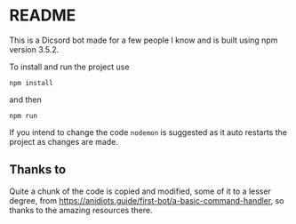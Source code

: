 # README

This is a Dicsord bot made for a few people I know and is built using npm version 3.5.2. 

To install and run the project use

`npm install`

and then 

`npm run`

If you intend to change the code `nodemon` is suggested as it auto restarts the project as changes are made.


## Thanks to
Quite a chunk of the code is copied and modified, some of it to a lesser degree, from https://anidiots.guide/first-bot/a-basic-command-handler, so thanks to the amazing resources there.
